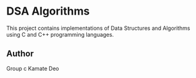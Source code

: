 
# DSA Algorithms
This project contains implementations of Data Structures and Algorithms using C and C++ programming languages.

## Author
Group c
Kamate Deo
